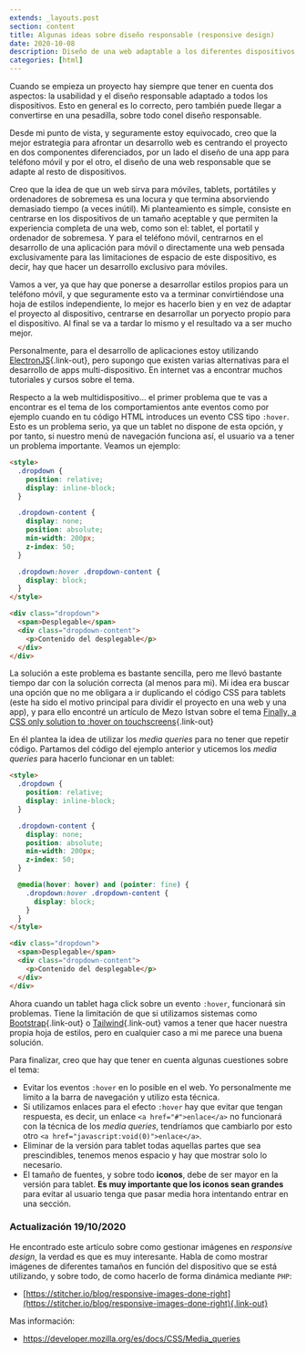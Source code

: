 ```yaml
---
extends: _layouts.post
section: content
title: Algunas ideas sobre diseño responsable (responsive design)
date: 2020-10-08
description: Diseño de una web adaptable a los diferentes dispositivos
categories: [html]
---
```


Cuando se empieza un proyecto hay siempre que tener en cuenta dos aspectos: la usabilidad y el diseño responsable adaptado a todos los dispositivos. Esto en general es lo correcto, pero también puede llegar a convertirse en una pesadilla, sobre todo conel diseño responsable.

Desde mi punto de vista, y seguramente estoy equivocado, creo que la mejor estrategia para afrontar un desarrollo web es centrando el proyecto en dos componentes diferenciados, por un lado el diseño de una app para teléfono móvil y por el otro, el diseño de una web responsable que se adapte al resto de dispositivos. 

Creo que la idea de que un web sirva para móviles, tablets, portátiles y ordenadores de sobremesa es una locura y que termina absorviendo demasiado tiempo (a veces inútil). Mi planteamiento es simple, consiste en centrarse en los dispositivos de un tamaño aceptable y que permiten la experiencia completa de una web, como son el: tablet, el portatil y ordenador de sobremesa. Y para el teléfono móvil, centrarnos en el desarrollo de una aplicación para móvil o directamente una web pensada exclusivamente para las limitaciones de espacio de este dispositivo, es decir, hay que hacer un desarrollo exclusivo para móviles. 

Vamos a ver, ya que hay que ponerse a desarrollar estilos propios para un teléfono móvil, y que seguramente esto va a terminar convirtiéndose una hoja de estilos independiente, lo mejor es hacerlo bien y en vez de adaptar el proyecto al dispositivo, centrarse en desarrollar un poryecto propio para el dispositivo. Al final se va a tardar lo mismo y el resultado va a ser mucho mejor.

Personalmente, para el desarrollo de aplicaciones estoy utilizando [ElectronJS](https://www.electronjs.org/){.link-out}, pero supongo que existen varias alternativas para el desarrollo de apps multi-dispositivo. En internet vas a encontrar muchos tutoriales y cursos sobre el tema.

Respecto a la web multidispositivo... el primer problema que te vas a encontrar es el tema de los comportamientos ante eventos como por ejemplo cuando en tu código HTML introduces un evento CSS tipo `:hover`. Esto es un problema serio, ya que un tablet no dispone de esta opción, y por tanto, si nuestro menú de navegación funciona así, el usuario va a tener un problema importante. Veamos un ejemplo:

```html
<style>
  .dropdown {
    position: relative;
    display: inline-block;
  }

  .dropdown-content {
    display: none;
    position: absolute;
    min-width: 200px;
    z-index: 50;
  }

  .dropdown:hover .dropdown-content {
    display: block;
  }
</style>

<div class="dropdown">
  <span>Desplegable</span>
  <div class="dropdown-content">
    <p>Contenido del desplegable</p>
  </div>
</div>
```

La solución a este problema es bastante sencilla, pero me llevó bastante tiempo dar con la solución correcta (al menos para mi). Mi idea era buscar una opción que no me obligara a ir duplicando el código CSS para tablets (este ha sido el motivo principal para dividir el proyecto en una web y una app), y para ello encontré un artículo de Mezo Istvan sobre el tema [Finally, a CSS only solution to :hover on touchscreens](https://medium.com/@mezoistvan/finally-a-css-only-solution-to-hover-on-touchscreens-c498af39c31c){.link-out}

En él plantea la idea de utilizar los *media queries* para no tener que repetir código. Partamos del código del ejemplo anterior y uticemos los *media queries* para hacerlo funcionar en un tablet:


```html
<style>
  .dropdown {
    position: relative;
    display: inline-block;
  }

  .dropdown-content {
    display: none;
    position: absolute;
    min-width: 200px;
    z-index: 50;
  }

  @media(hover: hover) and (pointer: fine) {
    .dropdown:hover .dropdown-content {
      display: block;
    }
  }
</style>

<div class="dropdown">
  <span>Desplegable</span>
  <div class="dropdown-content">
    <p>Contenido del desplegable</p>
  </div>
</div>
```

Ahora cuando un tablet haga click sobre un evento `:hover`, funcionará sin problemas. Tiene la limitación de que si utilizamos sistemas como [Bootstrap](https://getbootstrap.com/){.link-out} o [Tailwind](https://tailwindcss.com/){.link-out} vamos a tener que hacer nuestra propia hoja de estilos, pero en cualquier caso a mi me parece una buena solución.

Para finalizar, creo que hay que tener en cuenta algunas cuestiones sobre el tema: 

- Evitar los eventos `:hover` en lo posible en el web. Yo personalmente me limito a la barra de navegación y utilizo esta técnica. 
- Si utilizamos enlaces para el efecto `:hover` hay que evitar que tengan respuesta, es decir, un enlace `<a href="#">enlace</a>` no funcionará con la técnica de los *media queries*, tendríamos que cambiarlo por esto otro `<a href="javascript:void(0)">enlace</a>`. 
- Eliminar de la versión para tablet todas aquellas partes que sea prescindibles, tenemos menos espacio y hay que mostrar solo lo necesario.
- El tamaño de fuentes, y sobre todo **iconos**, debe de ser mayor en la versión para tablet. **Es muy importante que los iconos sean grandes** para evitar al usuario tenga que pasar media hora intentando entrar en una sección.

### Actualización 19/10/2020 

He encontrado este artículo sobre como gestionar imágenes en *responsive design*, la verdad es que es muy interesante. Habla de como mostrar imágenes de diferentes tamaños en función del dispositivo que se está utilizando, y sobre todo, de como hacerlo de forma dinámica mediante `PHP`:

+ [https://stitcher.io/blog/responsive-images-done-right](https://stitcher.io/blog/responsive-images-done-right){.link-out}

Mas información:

+ https://developer.mozilla.org/es/docs/CSS/Media_queries
